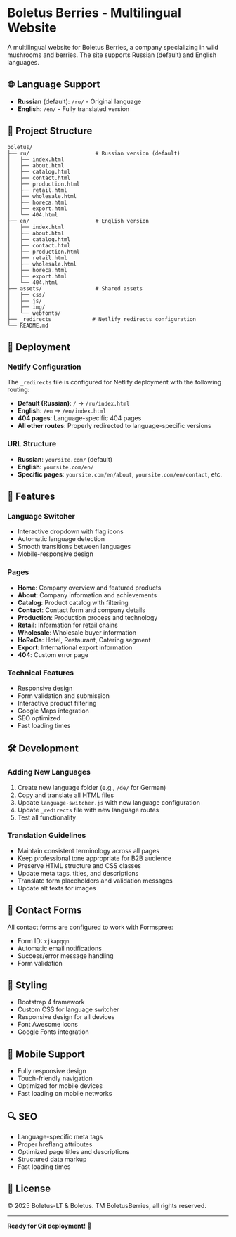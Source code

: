 # Boletus Berries - Multilingual Website

A multilingual website for Boletus Berries, a company specializing in wild mushrooms and berries. The site supports Russian (default) and English languages.

## 🌐 Language Support

- **Russian** (default): `/ru/` - Original language
- **English**: `/en/` - Fully translated version

## 📁 Project Structure

```
boletus/
├── ru/                     # Russian version (default)
│   ├── index.html
│   ├── about.html
│   ├── catalog.html
│   ├── contact.html
│   ├── production.html
│   ├── retail.html
│   ├── wholesale.html
│   ├── horeca.html
│   ├── export.html
│   └── 404.html
├── en/                     # English version
│   ├── index.html
│   ├── about.html
│   ├── catalog.html
│   ├── contact.html
│   ├── production.html
│   ├── retail.html
│   ├── wholesale.html
│   ├── horeca.html
│   ├── export.html
│   └── 404.html
├── assets/                 # Shared assets
│   ├── css/
│   ├── js/
│   ├── img/
│   └── webfonts/
├── _redirects             # Netlify redirects configuration
└── README.md
```

## 🚀 Deployment

### Netlify Configuration

The `_redirects` file is configured for Netlify deployment with the following routing:

- **Default (Russian)**: `/` → `/ru/index.html`
- **English**: `/en` → `/en/index.html`
- **404 pages**: Language-specific 404 pages
- **All other routes**: Properly redirected to language-specific versions

### URL Structure

- **Russian**: `yoursite.com/` (default)
- **English**: `yoursite.com/en/`
- **Specific pages**: `yoursite.com/en/about`, `yoursite.com/en/contact`, etc.

## 🔧 Features

### Language Switcher
- Interactive dropdown with flag icons
- Automatic language detection
- Smooth transitions between languages
- Mobile-responsive design

### Pages
- **Home**: Company overview and featured products
- **About**: Company information and achievements
- **Catalog**: Product catalog with filtering
- **Contact**: Contact form and company details
- **Production**: Production process and technology
- **Retail**: Information for retail chains
- **Wholesale**: Wholesale buyer information
- **HoReCa**: Hotel, Restaurant, Catering segment
- **Export**: International export information
- **404**: Custom error page

### Technical Features
- Responsive design
- Form validation and submission
- Interactive product filtering
- Google Maps integration
- SEO optimized
- Fast loading times

## 🛠️ Development

### Adding New Languages

1. Create new language folder (e.g., `/de/` for German)
2. Copy and translate all HTML files
3. Update `language-switcher.js` with new language configuration
4. Update `_redirects` file with new language routes
5. Test all functionality

### Translation Guidelines

- Maintain consistent terminology across all pages
- Keep professional tone appropriate for B2B audience
- Preserve HTML structure and CSS classes
- Update meta tags, titles, and descriptions
- Translate form placeholders and validation messages
- Update alt texts for images

## 📧 Contact Forms

All contact forms are configured to work with Formspree:
- Form ID: `xjkapqqn`
- Automatic email notifications
- Success/error message handling
- Form validation

## 🎨 Styling

- Bootstrap 4 framework
- Custom CSS for language switcher
- Responsive design for all devices
- Font Awesome icons
- Google Fonts integration

## 📱 Mobile Support

- Fully responsive design
- Touch-friendly navigation
- Optimized for mobile devices
- Fast loading on mobile networks

## 🔍 SEO

- Language-specific meta tags
- Proper hreflang attributes
- Optimized page titles and descriptions
- Structured data markup
- Fast loading times

## 📄 License

© 2025 Boletus-LT & Boletus. TM BoletusBerries, all rights reserved.

---

**Ready for Git deployment!** 🚀
